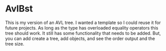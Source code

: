 # AvlBst

This is my version of an AVL tree. I wanted a template so I could reuse it for future projects.
As long as the type has overloaded equality operators this tree should work. It still has some functionality 
that needs to be added. But, you can add create a tree, add objects, and see the order output and the tree size. 

